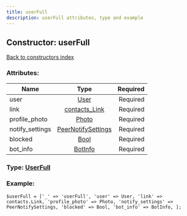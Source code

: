 ```yaml
---
title: userFull
description: userFull attributes, type and example
---
```

## Constructor: userFull  
[Back to constructors index](index.md)



### Attributes:

| Name     |    Type       | Required |
|----------|:-------------:|---------:|
|user|[User](../types/User.md) | Required|
|link|[contacts\_Link](../types/contacts_Link.md) | Required|
|profile\_photo|[Photo](../types/Photo.md) | Required|
|notify\_settings|[PeerNotifySettings](../types/PeerNotifySettings.md) | Required|
|blocked|[Bool](../types/Bool.md) | Required|
|bot\_info|[BotInfo](../types/BotInfo.md) | Required|



### Type: [UserFull](../types/UserFull.md)


### Example:

```
$userFull = ['_' => 'userFull', 'user' => User, 'link' => contacts.Link, 'profile_photo' => Photo, 'notify_settings' => PeerNotifySettings, 'blocked' => Bool, 'bot_info' => BotInfo, ];
```  

